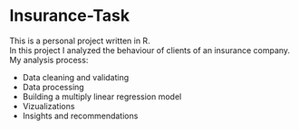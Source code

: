 # Insurance-Task
This is a personal project written in R.<br/>
In this project I analyzed the behaviour of clients of an insurance company.<br/>
My analysis process:
* Data cleaning and validating
* Data processing
* Building a multiply linear regression model
* Vizualizations
* Insights and recommendations 
